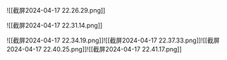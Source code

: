 ![[截屏2024-04-17 22.26.29.png]]




![[截屏2024-04-17 22.31.14.png]]






![[截屏2024-04-17 22.34.19.png]]![[截屏2024-04-17 22.37.33.png]]![[截屏2024-04-17 22.40.25.png]]![[截屏2024-04-17 22.41.17.png]]